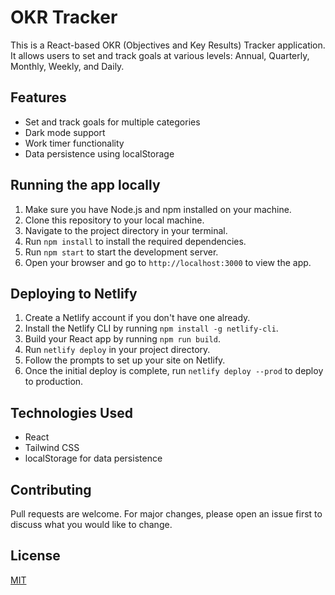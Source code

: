 # OKR Tracker

This is a React-based OKR (Objectives and Key Results) Tracker application. It allows users to set and track goals at various levels: Annual, Quarterly, Monthly, Weekly, and Daily.

## Features

- Set and track goals for multiple categories
- Dark mode support
- Work timer functionality
- Data persistence using localStorage

## Running the app locally

1. Make sure you have Node.js and npm installed on your machine.
2. Clone this repository to your local machine.
3. Navigate to the project directory in your terminal.
4. Run `npm install` to install the required dependencies.
5. Run `npm start` to start the development server.
6. Open your browser and go to `http://localhost:3000` to view the app.

## Deploying to Netlify

1. Create a Netlify account if you don't have one already.
2. Install the Netlify CLI by running `npm install -g netlify-cli`.
3. Build your React app by running `npm run build`.
4. Run `netlify deploy` in your project directory.
5. Follow the prompts to set up your site on Netlify.
6. Once the initial deploy is complete, run `netlify deploy --prod` to deploy to production.

## Technologies Used

- React
- Tailwind CSS
- localStorage for data persistence

## Contributing

Pull requests are welcome. For major changes, please open an issue first to discuss what you would like to change.

## License

[MIT](https://choosealicense.com/licenses/mit/)